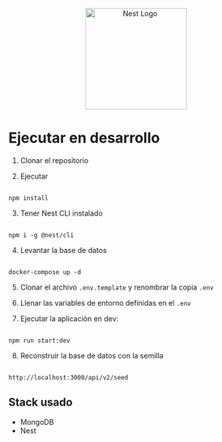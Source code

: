 <p align="center">
  <a href="http://nestjs.com/" target="blank"><img src="https://nestjs.com/img/logo-small.svg" width="200" alt="Nest Logo" /></a>
</p>

# Ejecutar en desarrollo

1. Clonar el repositorio

2. Ejecutar
```

npm install
```

3. Tener Nest CLI instalado
```

npm i -g @nest/cli
```

4. Levantar la base de datos
```

docker-compose up -d
```

5. Clonar el archivo ```.env.template``` y renombrar la copia ```.env```

6. Llenar las variables de entorno definidas en el ```.env```

7. Ejecutar la aplicación en dev:
```

npm run start:dev
```

8. Reconstruir la base de datos con la semilla
```

http://localhost:3000/api/v2/seed
```

## Stack usado
* MongoDB
* Nest